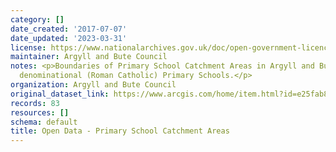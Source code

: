 ```yaml
---
category: []
date_created: '2017-07-07'
date_updated: '2023-03-31'
license: https://www.nationalarchives.gov.uk/doc/open-government-licence/version/3/
maintainer: Argyll and Bute Council
notes: <p>Boundaries of Primary School Catchment Areas in Argyll and Bute, including
  denominational (Roman Catholic) Primary Schools.</p>
organization: Argyll and Bute Council
original_dataset_link: https://www.arcgis.com/home/item.html?id=e25fab81a2c045ca85cccf6cdee98b0f
records: 83
resources: []
schema: default
title: Open Data - Primary School Catchment Areas
---
```

